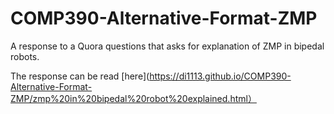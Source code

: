 # COMP390-Alternative-Format-ZMP
A response to a Quora questions that asks for explanation of ZMP in bipedal robots. 

The response can be read [here](https://di1113.github.io/COMP390-Alternative-Format-ZMP/zmp%20in%20bipedal%20robot%20explained.html）
